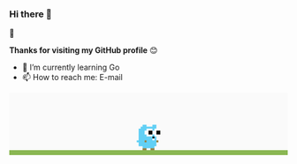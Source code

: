 ### Hi there 👋

🍭

**Thanks for visiting my GitHub profile**  😊

- 🌱 I’m currently learning Go
- 📫 How to reach me: E-mail 

![](https://raw.githubusercontent.com/honkkki/go-practice/master/img/demo.gif)

<!--
**honkkki/honkkki** is a ✨ _special_ ✨ repository because its `README.md` (this file) appears on your GitHub profile.

Here are some ideas to get you started:

- 🔭 I’m currently working on ...
- 🌱 I’m currently learning ...
- 👯 I’m looking to collaborate on ...
- 🤔 I’m looking for help with ...
- 💬 Ask me about ...
- 📫 How to reach me: ...
- 😄 Pronouns: ...
- ⚡ Fun fact: ...
-->
